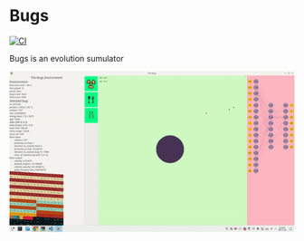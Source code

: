 # Bugs

[![CI](https://github.com/burbokop/bugs/actions/workflows/ci.yml/badge.svg)](https://github.com/burbokop/bugs/actions/workflows/ci.yml)

Bugs is an evolution sumulator

![alt text](https://github.com/burbokop/bugs/blob/master/preview.gif?raw=true)
